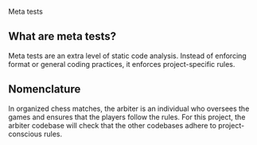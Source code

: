 Meta tests

## What are meta tests?
Meta tests are an extra level of static code analysis. Instead of enforcing format or general coding practices, it enforces project-specific rules.

## Nomenclature
In organized chess matches, the arbiter is an individual who oversees the games and ensures that the players follow the rules. For this project, the arbiter codebase will check that the other codebases adhere to project-conscious rules.

